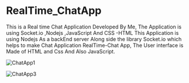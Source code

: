 # RealTime_ChatApp
This is a Real time Chat Application Developed By Me, The Application is using Socket.io ,Nodejs ,JavaScript And CSS -HTML 
This Application is using Nodejs As a backEnd server Along side the library Socket.io which helps to make Chat Application RealTime-Chat App,
The User interface is Made of HTML and Css And Also JavaScript.

![ChatApp1](https://user-images.githubusercontent.com/108591938/177603769-499ac4f0-82f1-4d31-be47-0aba6fd429a8.png)

![ChatApp3](https://user-images.githubusercontent.com/108591938/177603668-edd57963-3bd8-4099-913f-d1a052b9d203.png)
